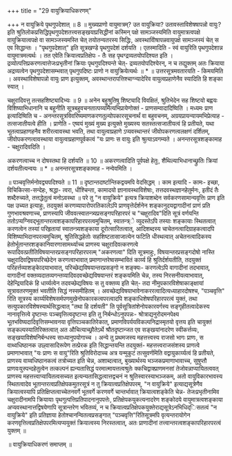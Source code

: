 +++
title = "29 वायुक्रियाधिकरणम्"

+++
न वायुक्रिये पृथगुपदेशात् ॥ 8 ॥ मुख्यप्राणो वायुमात्रम्? उत वायुक्रिया? उतावस्ताविशेषषापन्नो वायुः? इति श्रुतिलोकप्रसिद्धिपृथगुपदेशतत्त्वसङ्खयाप्रसिद्धीनां कस्मिन् पक्षे सामञ्जस्यमिति वायुमात्रत्वपक्षे वायुक्रियात्वपक्षे वा सामञ्जस्यमस्ति चेत् तयोतन्यतरस्य सिद्धिः, अवस्थाविोषापन्नवायुपक्षे सामञ्जस्यं चेत् स एव सिद्धान्तः । "पृथगुपदेशात्" इति सूत्रखण्डे पृथगुपदेशं दर्शयति । एतस्मादिति - स्वं वायुरिति पृथगुपदेशान्न वायुमात्रमत्यर्थः । तत एवेति क्रियात्वप्रतिक्षेपः - तैः सह पृथग्द्रव्यतयोपदिश्यत इति । द्रव्योत्पत्तिप्रकरणत्वात्तेजःप्रभृतीनां क्रियाः पृथगुपदिश्यन्ते चेत्- द्रव्यतयोपदिश्येरन्, न च तद्युक्तम् अतः क्रियाया अद्रव्यत्वेन पृथगुपदेशासम्भवात् पृथगुपदिष्टः प्राणो न वायुक्रियेत्यर्थः ॥ * ॥ उत्तरसूत्रमवतारयति - किमयमिति । अवस्थाविशेषापन्नो वायुः प्राण इत्युक्तम्, अवस्थान्तरापत्तिश्चाग्न्यादेरिव वायुत्वप्रहाणेनैव स्यादिति हि शङ्का स्यात् ।

चक्षुरादिवत्तु तत्सहशिष्ट्यादिभ्यः ॥ 9 ॥ अनेन बहुश्रुतिषु शिष्ट्यादि विवक्षितं, श्रुतिभेदेन सह शिष्टयो बह्वयः विशिष्याभिधानानि च बहूनीति सूत्रबहुवचनतात्पय्यर्मित्यभिप्रायेणोक्तं - प्राणसम्वादादिष्विति । मध्यमः प्राण इत्यादिष्विति च - अनन्तरसूत्रविवरिष्यमाणकरणतुल्योपकारसूचनार्थं वा बहुवचनम्, अग्रयप्रायन्यायमभिप्रेत्याह - तत्सजातीयत्वे हीति । प्राणेति - एष्वयं मुख्यं मुख्य इत्युक्ते मुख्यस्य सतस्तत्सजातीयत्वं हि प्रतीयते, यथा भूतत्वाप्रहाणहनैव शरीरत्वावस्था भवति, तथा वायुत्वाप्रहाणे ऽप्यवस्थान्तरं जीवोपकरणत्वलक्षणं दर्शितम्, जीवोपकरणत्वावस्थाया वायुत्वाप्रहाणपूर्वकत्वं "यः प्राणः स वायुः इति श्रुत्याऽवगम्यते । अनन्तरसूत्रशङ्कामाह - चक्षुरादिवदिति ।

अकरणत्वाच्च न दोषस्तथा हि दर्शयति ॥ 10 ॥ अकरणत्वादिति पूर्वपक्षे हेतुः, शैथिल्याभिधानाच्छ्रुतिः क्रियां दर्शयतीत्यन्वयः ॥ * ॥ अनन्तरसूत्रशङ्कामाह - नन्वेवमिति ।

॥ पञ्चवृत्तिर्मनोवद्व्यपदिश्यते ॥ 11 ॥ दृष्टान्तदार्ष्टान्तिकद्वयमपि वेदसिद्धम् । काम इत्यादि - कामः- इच्छा, विचिकित्सा-सन्देहः, श्रद्धा- त्वरा, धीश्चिन्ता, कामादयो ज्ञानावस्थाविशेषाः, तत्तदवस्थज्ञानहेतुर्मनः, इतीदं तैः शब्दैरुच्यते, तत्तद्धेतुत्वं मनोऽवस्था ॥ परे तु "न वायुक्रिये" इत्यत्र क्रियाशब्देन सर्वकरणसामान्यवृत्तिः प्राण इति पक्ष उच्यत इत्याहुः, तदयुक्तं करणव्यापारोपरतिकालेऽपि प्राणवृत्तेर्दर्शनेन शङ्कानुदयद्वागादीनां प्राणं प्रति गुणभावश्रवणाच्च, प्राणस्यापि जीववत्स्वातन्त्र्यप्रसङ्गपरिहारपरं च "चक्षुरादिव"दिति सूत्रं वर्णयन्ति ततोऽप्यग्निवद्भूतान्तरत्वशङ्कापरिहारपरत्वमुचितम्, स्वातन्त्र्े व्युदस्तेऽपि तस्याः शङ्कायाः स्थितत्वात् करणत्वेन तस्यां परिहृतायां स्वातन्त्र्यशङ्काया दूरोत्सारितत्वात्, आदिशब्दस्य चाचेतनत्वादिग्राहकत्वादपि विशिष्याभिदानपरत्वमुचितम्, श्रुतिसिद्धहेतोः सहशिष्टतासाजात्येन फटिति धीस्थत्वात् अचेतनत्वादिकस्य हेतोर्भूतान्तरशङ्कानिवारणासामर्थ्याच्च प्राणस्य चक्षुरादिवत्करणत्वे रूपादिवत्प्रतीतिविषयान्तरप्रसङ्गपरिहारपरत्म् "अकरणत्वा" दिति सूत्रमाहुः, विषयान्तरप्रसङ्गदोषो नास्ति चक्षुरादिवद्विषयपरिच्छेदेन करणत्वाभावात् प्रमाणान्तरेष्वसम्भावितं कार्य्य हि श्रुतिर्दर्शयतीति, तदयुक्तं परिहर्त्तव्याशङ्काेदयाभावात्, परिच्छेद्यविषयान्तरप्रसङ्गो न शङ्क्यः- करणत्वेऽपि वागादीनां तदभावात्, वागादीनां वक्तव्यदातव्यगन्तव्यादिवदवच्छेद्यविषयान्तरं शङ्कयमिति चेन्न, तस्य निरसनीयत्वाभावात्, देहेन्द्रियादिकं हि धार्य्यत्वेन तदवच्छेद्यविषयः स तु वक्तव्य इति चेत्- तदा नीमुपकारविशेषाकाङ्क्षायां सूत्रावतरणमुक्तं भवतीति सिद्धं नस्समीहितम् । अवच्छेद्यविषयाभावेनाकररत्वादित्यध्याहारदोषश्च, "पञ्चवृत्ति" रिति सूत्रस्य कार्य्यविशेषसर्मपणमुखेनोपकारकत्वपरत्वादपि शङ्काधिशेषपरिहारपरत्वं युक्तं, तथा सत्युपकारविशेषस्यार्थसिद्धत्वात् "तथा हि दर्शयती" ति पूर्वसूत्रितांशेनोपकारवर्गस्य सङ्गृहीतत्वादेकस्य नानावृत्तित्वे दृष्टान्तः पञ्चवृत्तित्वदृष्टान्त इति तु निर्बन्धोऽनुपपन्नः- श्रोत्राद्यनुरोदमनपेक्ष्य भूतभविष्यदादिवृत्तिसम्भावनया वृत्तिपञ्चकातिरेकात्, प्रमाणविपर्ययविकल्पनिद्रास्मृतयो वृत्तय इति चायुक्तं सङ्कल्पस्यातिरिक्तत्वात् अत औचित्याच्छ्रौतेऽर्थे श्रौतदृष्टान्जत एव सङ्खयांनादरेण स्वीकर्त्तव्यः, सङ्खयाविशेषनिर्बन्धस्य साध्यानुपयोगाच्च । अन्ये तु प्रथमजस्य महत्तत्त्वस्य राजसो भागः प्राणः, स वाथ्वधिष्ठानक उछ्वासादिरूपेण तत्प्रेरक इति सिद्धान्तयन्ति तदयुक्तं- महत्तत्त्वराजसंशस्य प्राणत्वे प्रमाणाभावात् "यः प्राणः स वायु"रिति श्रुतिविरोदाच्च अत्र यन्मुकुटं तत्सुवर्णमिति वद्वायुकार्य्यत्वं हि प्रतीयते, प्राणस्य वाय्वधिष्ठानकत्वं तत्रोच्यत इति चेन्न, अशाब्दत्वात्, बुख्यार्थस्य भञ्जकप्रमाणाभावाच्च, सुषुप्तौ प्राणवःयुस्पन्दहेतुत्वेन तत्कल्पनं ह्यन्यतासिद्धं परमात्मायत्तत्वश्रुतेः क्कचिद्वाक्प्राणमनसां तेजोवन्नाप्यायितत्ववत् प्राणस्य महत्तत्त्वाप्यायितत्वसच्यत इत्यन्यतासिद्धत्वात्तद्वचनं न श्रुतिस्वारस्याभञ्जकम्, अतो वायुविकारभावस्य स्थितत्वादेव भूतान्तरत्वप्रतिक्षेपकमुतरसूत्रं न तु क्रियात्वप्रतिक्षेपपरम्, "न वायुक्रिये" इत्याद्यसूत्रेणैव क्रियात्वस्यापि प्रतिक्षिप्तत्वाच्चेतनवर्गे भूतवर्गे करणवर्गे चान्तर्भावात् क्रियात्वशङ्केति चेन्न- तेजःप्रभृतीनामिव चक्षुरादीनामपि क्रियायाः पृथगुत्पत्तिप्रतिपादनानुपपत्तेः, प्रतिक्षेपकयुकत्यनादरेण शङ्कोदये वायुमात्रत्वशङ्काया अप्यवस्थानात्तद्विषयेणापि सूत्रान्तरेण भवितव्यं, न च क्रियात्वप्रतिक्षेपकयुक्तेराद्यसूत्रेऽनभिधिद्िसतत्वं "न वायुक्रिये" इति प्रतिज्ञाया हेतोश्चानन्वितत्वप्रसङ्गात् "पञ्चवृत्ति"रितिसूत्रमपि वृत्यन्तरायोगेन करणवृत्तित्वप्रतिक्षेपपरमित्यप्ययुक्तं क्रियात्वस्य निरस्तत्वात्, अतः प्राणादीनां तत्त्वान्तरत्वशङ्कापरिहारपरत्वं युक्तम् ॥

॥ वायुक्रियाधिकरणं समाप्तम् ॥

